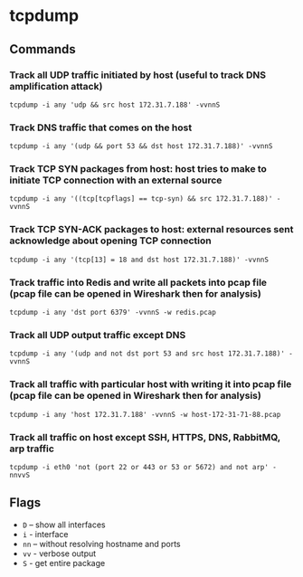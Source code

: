 # tcpdump

## Commands

### Track all UDP traffic initiated by host (useful to track DNS amplification attack)
```shell
tcpdump -i any 'udp && src host 172.31.7.188' -vvnnS
```

### Track DNS traffic that comes on the host
```shell
tcpdump -i any '(udp && port 53 && dst host 172.31.7.188)' -vvnnS
```

### Track TCP SYN packages from host: host tries to make to initiate TCP connection with an external source
```shell
tcpdump -i any '((tcp[tcpflags] == tcp-syn) && src 172.31.7.188)' -vvnnS
```

### Track TCP SYN-ACK packages to host: external resources sent acknowledge about opening TCP connection
```shell
tcpdump -i any '(tcp[13] = 18 and dst host 172.31.7.188)' -vvnnS
```

### Track traffic into Redis and write all packets into pcap file (pcap file can be opened in Wireshark then for analysis)
```shell
tcpdump -i any 'dst port 6379' -vvnnS -w redis.pcap
```

### Track all UDP output traffic except DNS
```shell
tcpdump -i any '(udp and not dst port 53 and src host 172.31.7.188)' -vvnnS
```

### Track all traffic with particular host with writing it into pcap file (pcap file can be opened in Wireshark then for analysis)
```shell
tcpdump -i any 'host 172.31.7.188' -vvnnS -w host-172-31-71-88.pcap
```

### Track all traffic on host except SSH, HTTPS, DNS, RabbitMQ, arp traffic
```shell
tcpdump -i eth0 'not (port 22 or 443 or 53 or 5672) and not arp' -nnvvS
```

## Flags
- `D` – show all interfaces
- `i` - interface
- `nn` – without resolving hostname and ports
- `vv` - verbose output
- `S` - get entire package

